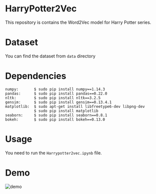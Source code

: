 # HarryPotter2Vec

This repository is contains the Word2Vec model for Harry Potter series.


# Dataset 

You can find the dataset from `data` directory

# Dependencies

```
numpy:       $ sudo pip install numpy==1.14.3
pandas:      $ sudo pip install pandas==0.22.0
nltk:        $ sudo pip install nltk==3.2.5
gensim:      $ sudo pip install gensim==0.13.4.1
matplotlib:  $ sudo apt-get install libfreetype6-dev libpng-dev
             $ sudo pip install matplotlib 
seaborn:     $ sudo pip install seaborn==0.8.1
bokeh:       $ sudo pip install bokeh==0.13.0

```

# Usage

You need to run the `Harrypotter2vec.ipynb` file.


# Demo
<img src="" alt="demo" style="max-width:100%;">
